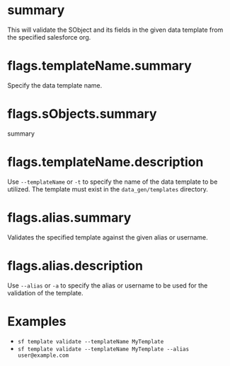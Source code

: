 # summary

This will validate the SObject and its fields in the given data template from the specified salesforce org.

# flags.templateName.summary

Specify the data template name.

# flags.sObjects.summary

summary

# flags.templateName.description

Use `--templateName` or `-t` to specify the name of the data template to be utilized. The template must exist in the `data_gen/templates` directory.

# flags.alias.summary

Validates the specified template against the given alias or username.

# flags.alias.description

Use `--alias` or `-a` to specify the alias or username to be used for the validation of the template.

# Examples

- `sf template validate --templateName MyTemplate`
- `sf template validate --templateName MyTemplate --alias user@example.com`  
